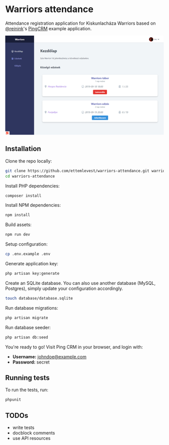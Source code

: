 # Warriors attendance

Attendance registration application for Kiskunlacháza Warriors based on [@reinink](https://twitter.com/reinink)'s [PingCRM](https://github.com/inertiajs/pingcrm) example application.

![](https://raw.githubusercontent.com/Ettemlevest/warriors-attendance/master/screenshot.png)

## Installation

Clone the repo locally:

```sh
git clone https://github.com/ettemlevest/warriors-attendance.git warriors-attendance
cd warriors-attendance
```

Install PHP dependencies:

```sh
composer install
```

Install NPM dependencies:

```sh
npm install
```

Build assets:

```sh
npm run dev
```

Setup configuration:

```sh
cp .env.example .env
```

Generate application key:

```sh
php artisan key:generate
```

Create an SQLite database. You can also use another database (MySQL, Postgres), simply update your configuration accordingly.

```sh
touch database/database.sqlite
```

Run database migrations:

```sh
php artisan migrate
```

Run database seeder:

```sh
php artisan db:seed
```

You're ready to go! Visit Ping CRM in your browser, and login with:

- **Username:** johndoe@example.com
- **Password:** secret

## Running tests

To run the tests, run:

```sh
phpunit
```

## TODOs

* write tests
* docblock comments
* use API resources
